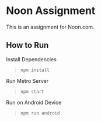 # Noon Assignment

This is an assignment for Noon.com.

## How to Run

Install Dependencies
> `npm install`

Run Metro Server
> `npm start`

Run on Android Device
> `npm run android`
